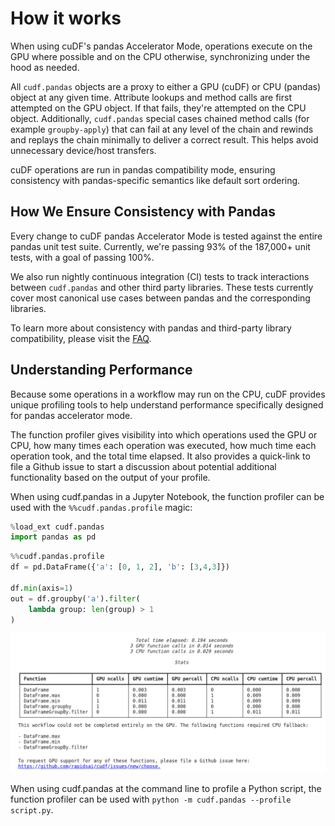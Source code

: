 # How it works

When using cuDF's pandas Accelerator Mode, operations execute on the GPU where
possible and on the CPU otherwise, synchronizing under the hood as needed.

All `cudf.pandas` objects are a proxy to either a GPU (cuDF) or CPU (pandas)
object at any given time. Attribute lookups and method calls are first
attempted on the GPU object. If that fails, they're attempted on the CPU
object. Additionally, `cudf.pandas` special cases chained method calls (for
example `groupby-apply`) that can fail at any level of the chain and rewinds
and replays the chain minimally to deliver a correct result. This helps avoid
unnecessary device/host transfers.

cuDF operations are run in pandas compatibility mode, ensuring consistency with
pandas-specific semantics like default sort ordering.

## How We Ensure Consistency with Pandas

Every change to cuDF pandas Accelerator Mode is tested against the entire
pandas unit test suite. Currently, we're passing 93% of the 187,000+ unit
tests, with a goal of passing 100%.

We also run nightly continuous integration (CI) tests to track interactions
between `cudf.pandas` and other third party libraries. These tests currently
cover most canonical use cases between pandas and the corresponding libraries.

To learn more about consistency with pandas and third-party library
compatibility, please visit the [FAQ](/faq.html).

## Understanding Performance

Because some operations in a workflow may run on the CPU, cuDF provides unique
profiling tools to help understand performance specifically designed for pandas
accelerator mode.

The function profiler gives visibility into which operations used the GPU or
CPU, how many times each operation was executed, how much time each operation
took, and the total time elapsed. It also provides a quick-link to file a
Github issue to start a discussion about potential additional functionality
based on the output of your profile.

When using cudf.pandas in a Jupyter Notebook, the function profiler can be used
with the `%%cudf.pandas.profile` magic:


```python
%load_ext cudf.pandas
import pandas as pd
```

```python
%%cudf.pandas.profile
df = pd.DataFrame({'a': [0, 1, 2], 'b': [3,4,3]})

df.min(axis=1)
out = df.groupby('a').filter(
    lambda group: len(group) > 1
)
```

![cudf.pandas profile](../_static/cudf.pandas-profile.png)

When using cudf.pandas at the command line to profile a Python script, the
function profiler can be used with `python -m cudf.pandas --profile script.py`.

